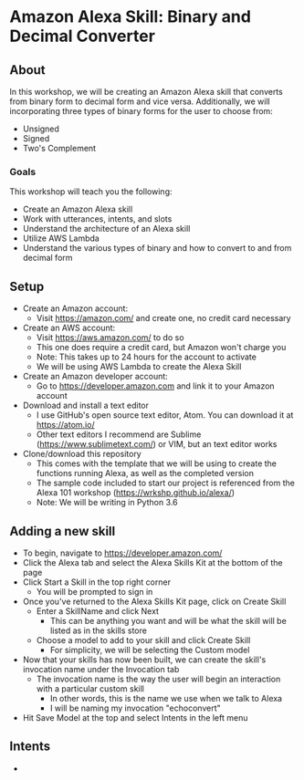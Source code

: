 # Amazon Alexa Skill: Binary and Decimal Converter

## About

In this workshop, we will be creating an Amazon Alexa skill that converts from binary form to decimal form and vice versa.
Additionally, we will incorporating three types of binary forms for the user to choose from:
- Unsigned
- Signed
- Two's Complement

### Goals

This workshop will teach you the following:
- Create an Amazon Alexa skill
- Work with utterances, intents, and slots
- Understand the architecture of an Alexa skill
- Utilize AWS Lambda
- Understand the various types of binary and how to convert to and from decimal form

## Setup

- Create an Amazon account:
  - Visit https://amazon.com/ and create one, no credit card necessary
- Create an AWS account:
  - Visit https://aws.amazon.com/ to do so
  - This one does require a credit card, but Amazon won't charge you
  - Note: This takes up to 24 hours for the account to activate
  - We will be using AWS Lambda to create the Alexa Skill
- Create an Amazon developer account:
  - Go to https://developer.amazon.com and link it to your Amazon account
- Download and install a text editor
  - I use GitHub's open source text editor, Atom. You can download it at https://atom.io/
  - Other text editors I recommend are Sublime (https://www.sublimetext.com/) or VIM, but an text editor works
- Clone/download this repository
  - This comes with the template that we will be using to create the functions running Alexa, as well as the completed version
  - The sample code included to start our project is referenced from the Alexa 101 workshop (https://wrkshp.github.io/alexa/)
  - Note: We will be writing in Python 3.6

## Adding a new skill

- To begin, navigate to https://developer.amazon.com/
- Click the Alexa tab and select the Alexa Skills Kit at the bottom of the page
- Click Start a Skill in the top right corner
  - You will be prompted to sign in
- Once you've returned to the Alexa Skills Kit page, click on Create Skill
  - Enter a SkillName and click Next
    - This can be anything you want and will be what the skill will be listed as in the skills store
  - Choose a model to add to your skill and click Create Skill
    - For simplicity, we will be selecting the Custom model
- Now that your skills has now been built, we can create the skill's invocation name under the Invocation tab
  - The invocation name is the way the user will begin an interaction with a particular custom skill
    - In other words, this is the name we use when we talk to Alexa
    - I will be naming my invocation "echoconvert"
- Hit Save Model at the top and select Intents in the left menu

## Intents

-
